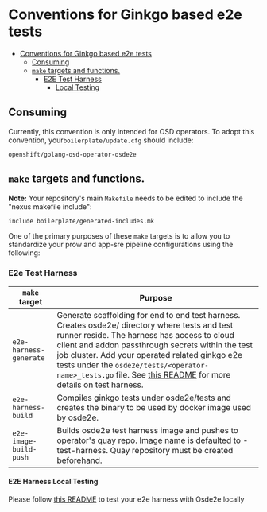 # Conventions for Ginkgo based e2e tests

- [Conventions for Ginkgo based e2e tests](#conventions-for-ginkgo-based-e2e-tests)
  - [Consuming](#consuming)
  - [`make` targets and functions.](#make-targets-and-functions)
    - [E2E Test Harness](#e2e-test-harness)
      - [Local Testing](#e2e-harness-local-testing)


## Consuming
Currently, this convention is only intended for OSD operators. To adopt this convention, your`boilerplate/update.cfg` should include:

```
openshift/golang-osd-operator-osde2e
```
## `make` targets and functions.

**Note:** Your repository's main `Makefile` needs to be edited to include the
"nexus makefile include":

```
include boilerplate/generated-includes.mk
```

One of the primary purposes of these `make` targets is to allow you to
standardize your prow and app-sre pipeline configurations using the
following:



### E2e Test Harness

| `make` target      | Purpose                                                                                                                                                                                                                                                                                                                                                                                                                                                                             |
|--------------------|-------------------------------------------------------------------------------------------------------------------------------------------------------------------------------------------------------------------------------------------------------------------------------------------------------------------------------------------------------------------------------------------------------------------------------------------------------------------------------------|
| `e2e-harness-generate` | Generate scaffolding for end to end test harness. Creates osde2e/ directory where tests and test runner reside. The harness has access to cloud client and addon passthrough secrets within the test job cluster. Add your operated related ginkgo e2e tests under the `osde2e/tests/<operator-name>_tests.go` file. See [this README](https://github.com/openshift/osde2e-example-test-harness/blob/main/README.md#locally-running-this-example) for more details on test harness. |
| `e2e-harness-build`| Compiles ginkgo tests under osde2e/tests and creates the binary to be used by docker image used by osde2e.                                                                                                                                                                                                                                                                                                                                                                          |
| `e2e-image-build-push` | Builds osde2e test harness image and pushes to operator's quay repo. Image name is defaulted to <operator-image-name>-test-harness. Quay repository must be created beforehand.                                                                                                                                                                                                                                                                                                     |

#### E2E Harness Local Testing

Please follow [this README](https://github.com/openshift/osde2e-example-test-harness/blob/main/README.md#locally-running-this-example) to test your e2e harness with Osde2e locally


